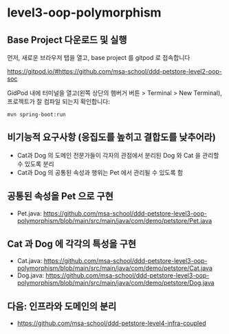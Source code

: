 # level3-oop-polymorphism

## Base Project 다운로드 및 실행
먼저, 새로운 브라우저 탭을 열고, base project 를 gitpod 로 접속합니다

https://gitpod.io/#https://github.com/msa-school/ddd-petstore-level2-oop-soc

GidPod 내에 터미널을 열고(왼쪽 상단의 햄버거 버튼 > Terminal > New Terminal), 프로젝트가 잘 컴파일 되는지 확인합니다:
```
mvn spring-boot:run
```

## 비기능적 요구사항 (응집도를 높히고 결합도를 낮추어라)
- Cat과 Dog 의 도메인 전문가들이 각자의 관점에서 분리된 Dog 와 Cat 을 관리할 수 있도록 분리
- Cat과 Dog 의 공통된 속성과 행위는 Pet 에서 관리될 수 있도록 함

## 공통된 속성을 Pet 으로 구현
- Pet.java: https://github.com/msa-school/ddd-petstore-level3-oop-polymorphism/blob/main/src/main/java/com/demo/petstore/Pet.java


## Cat 과 Dog 에 각각의 특성을 구현
- Cat.java: https://github.com/msa-school/ddd-petstore-level3-oop-polymorphism/blob/main/src/main/java/com/demo/petstore/Cat.java
- Dog.java: https://github.com/msa-school/ddd-petstore-level3-oop-polymorphism/blob/main/src/main/java/com/demo/petstore/Dog.java

## 다음:  인프라와 도메인의 분리
- https://github.com/msa-school/ddd-petstore-level4-infra-coupled
